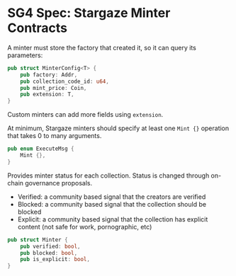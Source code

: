 # SG4 Spec: Stargaze Minter Contracts

A minter must store the factory that created it, so it can query its parameters:

```rs
pub struct MinterConfig<T> {
    pub factory: Addr,
    pub collection_code_id: u64,
    pub mint_price: Coin,
    pub extension: T,
}
```

Custom minters can add more fields using `extension`.

At minimum, Stargaze minters should specify at least one `Mint {}` operation that takes 0 to many arguments.

```rs
pub enum ExecuteMsg {
    Mint {},
}
```

Provides minter status for each collection. Status is changed through on-chain governance proposals.

- Verified: a community based signal that the creators are verified
- Blocked: a community based signal that the collection should be blocked
- Explicit: a community based signal that the collection has explicit content (not safe for work, pornographic, etc)

```rs
pub struct Minter {
    pub verified: bool,
    pub blocked: bool,
    pub is_explicit: bool,
}
```
